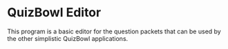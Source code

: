 # QuizBowl Editor

This program is a basic editor for the question packets that can be used by the other simplistic QuizBowl applications.